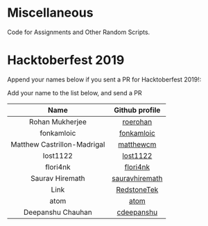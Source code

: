 # Miscellaneous

Code for Assignments and Other Random Scripts.

# Hacktoberfest 2019

Append your names below if you sent a PR for Hacktoberfest 2019!:

Add your name to the list below, and send a PR

| Name | Github profile | 
|:----:|:--------------:|
| Rohan Mukherjee | [roerohan](https://github.com/roerohan) |
| fonkamloic | [fonkamloic](https://github.com/fonkamloic) |
| Matthew Castrillon-Madrigal | [matthewcm](https://github.com/matthewcm) |
| lost1122 | [lost1122](https://github.com/lost1122) | 
| flori4nk | [flori4nk](gitlab.com/flori4nk) |
| Saurav Hiremath | [sauravhiremath](https://github.com/sauravhiremath) |
| Link | [RedstoneTek](https://github.com/RedstoneTek) |
| atom | [atom](https://github.com/AtoMc) |
| Deepanshu Chauhan | [cdeepanshu](https://github.com/cdeepanshu) |

